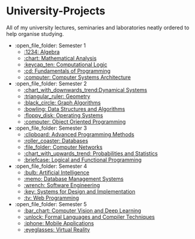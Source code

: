 # University-Projects

All of my university lectures, seminaries and laboratories neatly ordered to help organise studying.

<ul>
    <li>:open_file_folder: Semester 1
        <ul>
            <li>
                <a href="https://github.com/flaviu2001/University-Projects/tree/master/Semester%201/Algebra">
                    :1234: Algebra
                </a>
            </li>
            <li>
                <a href="https://github.com/flaviu2001/University-Projects/tree/master/Semester%201/Mathematical%20Analysis">
                    :chart: Mathematical Analysis
                </a>
            </li>
            <li>
                <a href="https://github.com/flaviu2001/University-Projects/tree/master/Semester%201/Computational%20Logic">
                    :keycap_ten: Computational Logic
                </a>
            </li>
            <li>
                <a href="https://github.com/flaviu2001/University-Projects/tree/master/Semester%201/Fundamentals%20of%20Programming">
                    :cd: Fundamentals of Programming
                </a>
            </li>
            <li>
                <a href="https://github.com/flaviu2001/University-Projects/tree/master/Semester%201/Computer%20Systems%20Architecture">
                    :computer: Computer Systems Architecture
                </a>
            </li>
        </ul>
    </li>
    <li>:open_file_folder: Semester 2
        <ul>
            <li>
                <a href="https://github.com/flaviu2001/University-Projects/tree/master/Semester%202/Dynamical%20Systems">
                    :chart_with_downwards_trend:Dynamical Systems
                </a>
            </li>
            <li>
                <a href="https://github.com/flaviu2001/University-Projects/tree/master/Semester%202/Geometry">
                    :triangular_ruler: Geometry
                </a>
            </li>
            <li>
                <a href="https://github.com/flaviu2001/University-Projects/tree/master/Semester%202/Graph%20Algorithms">
                    :black_circle: Graph Algorithms
                </a>
            </li>
            <li>
                <a href="https://github.com/flaviu2001/University-Projects/tree/master/Semester%202/Data%20Structures%20and%20Algorithms">
                    :bowling: Data Structures and Algorithms
                </a>
            </li>
            <li>
                <a href="https://github.com/flaviu2001/University-Projects/tree/master/Semester%202/Operating%20Systems">
                    :floppy_disk: Operating Systems
                </a>
            </li>
            <li>
                <a href="https://github.com/flaviu2001/University-Projects/tree/master/Semester%202/Object%20Oriented%20Programming">
                    :computer: Object Oriented Programming
                </a>
            </li>
        </ul>
    </li>
    <li>:open_file_folder: Semester 3
        <ul>
            <li>
                <a href="https://github.com/flaviu2001/University-Projects/tree/master/Semester%203/Advanced%20Programming%20Methods">
                    :clipboard: Advanced Programming Methods
                </a>
            </li>
            <li>
                <a href="https://github.com/flaviu2001/University-Projects/tree/master/Semester%203/Databases">
                    :roller_coaster: Databases
                </a>
            </li>
            <li>
                <a href="https://github.com/flaviu2001/University-Projects/tree/master/Semester%203/Computer%20Networks">
                    :file_folder: Computer Networks
                </a>
            </li>
            <li>
                <a href="https://github.com/flaviu2001/University-Projects/tree/master/Semester%203/Probabilities%20and%20Statistics">
                    :chart_with_upwards_trend: Probabilities and Statistics
                </a>
            </li>
            <li>
                <a href="https://github.com/flaviu2001/University-Projects/tree/master/Semester%203/Logical%20and%20Functional%20Programming">
                    :briefcase: Logical and Functional Programming
                </a>
            </li>
        </ul>
    </li>
    <li>:open_file_folder: Semester 4
        <ul>
            <li>
                <a href="https://github.com/flaviu2001/University-Projects/tree/master/Semester%204/Artificial%20Intelligence">
                    :bulb: Artificial Intelligence
                </a>
            </li>
            <li>
                <a href="https://github.com/flaviu2001/University-Projects/tree/master/Semester%204/Database%20Management%20Systems">
                    :memo: Database Management Systems
                </a>
            </li>
            <li>
                <a href="https://github.com/flaviu2001/University-Projects/tree/master/Semester%204/Software%20Engineering">
                    :wrench: Software Engineering
                </a>
            </li>
            <li>
                <a href="https://github.com/flaviu2001/University-Projects/tree/master/Semester%204/Systems%20for%20Design%20and%20Implementation">
                    :key: Systems for Design and Implementation
                </a>
            </li>
            <li>
                <a href="https://github.com/flaviu2001/University-Projects/tree/master/Semester%204/Web%20Programming">
                    :tv: Web Programming
                </a>
            </li>
        </ul>
    </li>
    <li>:open_file_folder: Semester 5
        <ul>
            <li>
                <a href="https://github.com/flaviu2001/University-Projects/tree/master/Semester%205/Computer%20Vision%20and%20Deep%20Learning">
                    :bar_chart: Computer Vision and Deep Learning
                </a>
            </li>
            <li>
                <a href="https://github.com/flaviu2001/University-Projects/tree/master/Semester%205/Formal%20Languages%20and%20Compiler%20Techniques">
                    :unlock: Formal Languages and Compiler Techniques
                </a>
            </li>
            <li>
                <a href="https://github.com/flaviu2001/University-Projects/tree/master/Semester%205/Mobile%20Applications">
                    :iphone: Mobile Applications
                </a>
            </li>
            <li>
                <a href="https://github.com/flaviu2001/University-Projects/tree/master/Semester%205/Virtual%20Reality">
                    :eyeglasses: Virtual Reality
                </a>
            </li>
        </ul>
    </li>
</ul>
